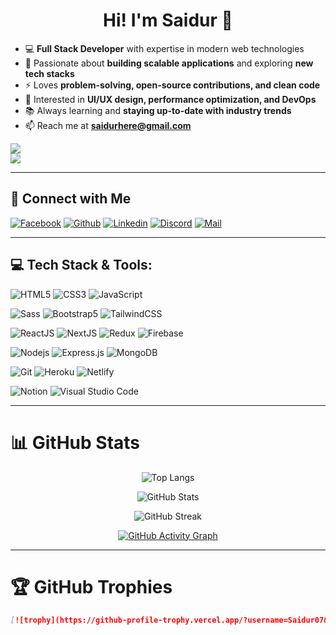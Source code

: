 <!-- Welcome Message -->
<h1 align="center">Hi! I'm Saidur 👋</h1>

- 💻 **Full Stack Developer** with expertise in modern web technologies  
- 🚀 Passionate about **building scalable applications** and exploring **new tech stacks**  
- ⚡ Loves **problem-solving, open-source contributions, and clean code**  
- 🎨 Interested in **UI/UX design, performance optimization, and DevOps**  
- 📚 Always learning and **staying up-to-date with industry trends**  
- 📫 Reach me at **saidurhere@gmail.com**  

[![](https://visitcount.itsvg.in/api?id=Saidur07&icon=8&color=0)](https://visitcount.itsvg.in)  
![](https://quotes-github-readme.vercel.app/api?type=horizontal&theme=tokyonight)

---

## 🔗 Connect with Me

[![Facebook](https://img.shields.io/badge/Facebook-1877F2?style=for-the-badge&logo=facebook&logoColor=white)](https://www.facebook.com/saidur0111)
[![Github](https://img.shields.io/badge/GitHub-100000?style=for-the-badge&logo=github&logoColor=white)](https://github.com/Saidur07)
[![Linkedin](https://img.shields.io/badge/LinkedIn-0077B5?style=for-the-badge&logo=linkedin&logoColor=white)](https://www.linkedin.com/in/saidur0111/)
[![Discord](https://img.shields.io/badge/Discord-7289DA?style=for-the-badge&logo=discord&logoColor=white)](https://discordapp.com/users/761197542188777514)
[![Mail](https://img.shields.io/badge/Gmail-D14836?style=for-the-badge&logo=gmail&logoColor=white)](mailto:saidurhere@gmail.com)

---

## 💻 Tech Stack & Tools:

![HTML5](https://img.shields.io/badge/HTML5-E34F26?style=for-the-badge&logo=html5&logoColor=white)
![CSS3](https://img.shields.io/badge/CSS3-1572B6?style=for-the-badge&logo=css3&logoColor=white)
![JavaScript](https://img.shields.io/badge/JavaScript-F7DF1E?style=for-the-badge&logo=javascript&logoColor=black)

![Sass](https://img.shields.io/badge/Sass-CC6699?style=for-the-badge&logo=sass&logoColor=white)
![Bootstrap5](https://img.shields.io/badge/Bootstrap-563D7C?style=for-the-badge&logo=bootstrap&logoColor=white)
![TailwindCSS](https://img.shields.io/badge/tailwindcss-%2338B2AC.svg?style=for-the-badge&logo=tailwind-css&logoColor=white)

![ReactJS](https://img.shields.io/badge/React-20232A?style=for-the-badge&logo=react&logoColor=61DAFB)
![NextJS](https://img.shields.io/badge/NEXTJS-000000?style=for-the-badge&logo=Next.js&logoColor=white)
![Redux](https://img.shields.io/badge/Redux-593D88?style=for-the-badge&logo=redux&logoColor=white)
![Firebase](https://img.shields.io/badge/firebase-ffca28?style=for-the-badge&logo=firebase&logoColor=black)

![Nodejs](https://img.shields.io/badge/Node.js-339933?style=for-the-badge&logo=nodedotjs&logoColor=white)
![Express.js](https://img.shields.io/badge/Express.js-000000?style=for-the-badge&logo=express&logoColor=white)
![MongoDB](https://img.shields.io/badge/MongoDB-4EA94B?style=for-the-badge&logo=mongodb&logoColor=white)

![Git](https://img.shields.io/badge/Git-F05032?style=for-the-badge&logo=git&logoColor=white)
![Heroku](https://img.shields.io/badge/Heroku-430098?style=for-the-badge&logo=heroku&logoColor=white)
![Netlify](https://img.shields.io/badge/Netlify-00C7B7?style=for-the-badge&logo=netlify&logoColor=white)

![Notion](https://img.shields.io/badge/Notion-000000?style=for-the-badge&logo=notion&logoColor=white)
![Visual Studio Code](https://img.shields.io/badge/Visual_Studio_Code-0078D4?style=for-the-badge&logo=visual%20studio%20code&logoColor=white)

---

# 📊 GitHub Stats  

<div align="center">
  
  ![Top Langs](https://github-readme-stats.vercel.app/api/top-langs/?username=Saidur07&theme=tokyonight&hide_border=true&layout=compact)

  ![GitHub Stats](https://github-readme-stats.vercel.app/api?username=Saidur07&theme=tokyonight&hide_border=true&include_all_commits=true&count_private=true)

  ![GitHub Streak](https://github-readme-streak-stats.herokuapp.com/?user=Saidur07&theme=tokyonight&hide_border=true)

  [![GitHub Activity Graph](https://github-readme-activity-graph.vercel.app/graph?username=Saidur07&theme=tokyo-night)](https://github.com/ashutosh00710/github-readme-activity-graph)

</div>

---

# 🏆 GitHub Trophies  
```md
[![trophy](https://github-profile-trophy.vercel.app/?username=Saidur07&theme=tokyonight&no-frame=true&no-bg=true&margin-w=4)](https://github.com/ryo-ma/github-profile-trophy)
